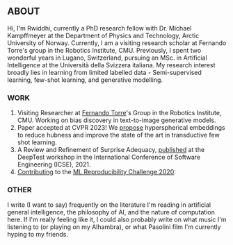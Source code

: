 ## ABOUT

Hi, I'm Rwiddhi, currently a PhD research fellow with Dr. Michael Kampffmeyer at the Department of Physics and Technology, Arctic University of Norway. Currently, I am a visiting research scholar at Fernando Torre's group in the Robotics Institute, CMU. Previously, I spent two wonderful years in Lugano, Switzerland, pursuing an MSc. in Artificial Intelligence at the Università della Svizzera italiana. My research interest broadly lies in learning from limited labelled data - Semi-supervised learning, few-shot learning, and generative modelling. 


### WORK

1. Visiting Researcher at [Fernando Torre](http://www.cs.cmu.edu/~ftorre/)'s Group in the Robotics Institute, CMU. Working on bias discovery in text-to-image generative models. 
2. Paper accepted at CVPR 2023! We [propose](https://arxiv.org/pdf/2303.09352) hyperspherical embeddings to reduce hubness and improve the state of the art in transductive few shot learning. 
3. A Review and Refinement of Surprise Adequacy, [published](https://conf.researchr.org/home/deeptest-2021#event-overview) at the DeepTest workshop in the International Conference of Software Engineering (ICSE), 2021.
4. [Contributing](https://arxiv.org/abs/2105.06724) to the [ML Reproducibility Challenge 2020](https://paperswithcode.com/rc2020):


### OTHER

I write (I want to say) frequently on the literature I'm reading in artificial general intelligence, the philosophy of AI, and the nature of computation here. If I'm really feeling like it, I could also probably write on what music I'm listening to (or playing on my Alhambra), or what Pasolini film I'm currently hyping to my friends. 
